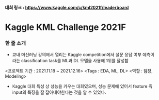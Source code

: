 #### 대회 링크 : https://www.kaggle.com/c/kml2021f/leaderboard
# Kaggle KML Challenge 2021F
### 한 줄 소개
- 교내 머신러닝 강의에서 열리는 Kaggle competition에서 설문 응답 여부 예측이라는 classification task를 ML과 DL 모델을 사용해 1위를 달성함  

<프로젝트 기간 : 2021.11.18 ~ 2021.12.16>
<Tags : EDA, ML, DL>
<역할 : 팀장, Modeling>

- Kaggle 대회 특성 상 성능을 키우는 대회였으며, 성능 문제에 있어서 feature 즉 input의 특징을 잘 잡아내야한다는 것을 알 수 있었다.
